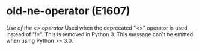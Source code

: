 # old-ne-operator (E1607)
*Use of the \<\> operator* Used when the deprecated \"\<\>\" operator is
used instead of \"!=\". This is removed in Python 3. This message can\'t
be emitted when using Python \>= 3.0.

